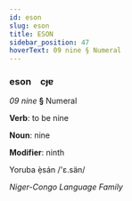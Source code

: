 ```yaml
---
id: eson
slug: eson
title: ESON
sidebar_position: 47
hoverText: 09 nine § Numeral
---
```


### eson&emsp;<span kind="abugida">cɟɐ</span>

*09 nine* **§** Numeral

**Verb**: to be nine

**Noun**: nine

**Modifier**: ninth

Yoruba ẹ̀sán /'ɛ.sän/

*Niger-Congo Language Family*